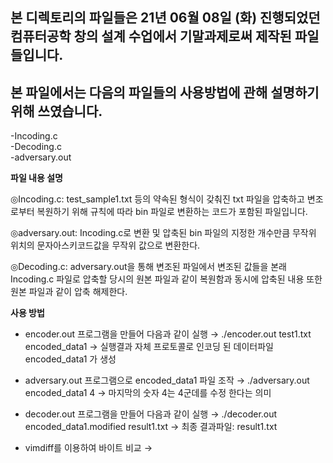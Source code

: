 본 디렉토리의 파일들은 21년 06월 08일 (화) 진행되었던 컴퓨터공학 창의 설계 수업에서 기말과제로써 제작된 파일들입니다.
------
본 파일에서는 다음의 파일들의 사용방법에 관해 설명하기 위해 쓰였습니다.
------
-Incoding.c     
-Decoding.c     
-adversary.out     

**파일 내용 설명**     
    
◎Incoding.c: test_sample1.txt 등의 약속된 형식이 갖춰진 txt 파일을 압축하고 변조로부터 복원하기 위해 규칙에 따라 bin 파일로 변환하는 코드가 포함된 파일입니다.

◎adversary.out: Incoding.c로 변환 및 압축된 bin 파일의 지정한 개수만큼 무작위 위치의 문자아스키코드값을 무작위 값으로 변환한다.

◎Decoding.c: adversary.out을 통해 변조된 파일에서 변조된 값들을 본래 Incoding.c 파일로 압축할 당시의 원본 파일과 같이 복원함과 동시에 압축된 내용 또한 원본 파일과 같이 압축 해제한다.

**사용 방법**     
* encoder.out 프로그램을 만들어 다음과 같이 실행
→ ./encoder.out test1.txt encoded_data1
→ 실행결과 자체 프로토콜로 인코딩 된 데이터파일encoded_data1 가 생성

* adversary.out 프로그램으로 encoded_data1 파일 조작
→ ./adversary.out encoded_data1 4
→ 마지막의 숫자 4는 4군데를 수정 한다는 의미

* decoder.out 프로그램을 만들어 다음과 같이 실행
→ ./decoder.out encoded_data1.modified result1.txt
→ 최종 결과파일: result1.txt

* vimdiff를 이용하여 바이트 비교
→ 
